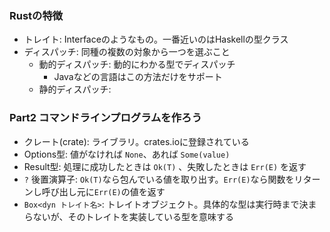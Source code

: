 ### Rustの特徴

- トレイト: Interfaceのようなもの。一番近いのはHaskellの型クラス
- ディスパッチ: 同種の複数の対象から一つを選ぶこと
  - 動的ディスパッチ: 動的にわかる型でディスパッチ
    - Javaなどの言語はこの方法だけをサポート
  - 静的ディスパッチ: 


### Part2 コマンドラインプログラムを作ろう

- クレート(crate): ライブラリ。crates.ioに登録されている
- Options型: 値がなければ `None`、あれば `Some(value)`
- Result型: 処理に成功したときは `Ok(T)` 、失敗したときは `Err(E)` を返す
- `?` 後置演算子: `Ok(T)`なら包んでいる値を取り出す。`Err(E)`なら関数をリターンし呼び出し元に`Err(E)`の値を返す
- `Box<dyn トレイト名>`: トレイトオブジェクト。具体的な型は実行時まで決まらないが、そのトレイトを実装している型を意味する
